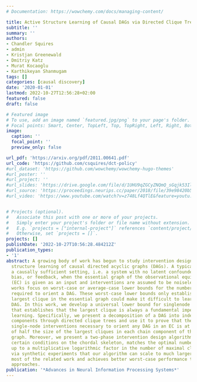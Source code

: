 ```yaml
---
# Documentation: https://wowchemy.com/docs/managing-content/

title: Active Structure Learning of Causal DAGs via Directed Clique Trees
subtitle: ''
summary: ''
authors:
- Chandler Squires
- admin
- Kristjan Greenewald
- Dmitriy Katz
- Murat Kocaoglu
- Karthikeyan Shanmugam
tags: []
categories: [causal discovery]
date: '2020-01-01'
lastmod: 2022-10-27T12:56:28+02:00
featured: false
draft: false

# Featured image
# To use, add an image named `featured.jpg/png` to your page's folder.
# Focal points: Smart, Center, TopLeft, Top, TopRight, Left, Right, BottomLeft, Bottom, BottomRight.
image:
  caption: ''
  focal_point: ''
  preview_only: false

url_pdf: 'https://arxiv.org/pdf/2011.00641.pdf'
url_code: 'https://github.com/csquires/dct-policy'
#url_dataset: 'https://github.com/wowchemy/wowchemy-hugo-themes'
#url_poster: ''
#url_project: ''
#url_slides: 'https://drive.google.com/file/d/1UHU9qZGCyZNQmQ_sGqjk53Il9w9PhZNx/view'
#url_source: 'https://proceedings.neurips.cc/paper/2018/file/39e98420b5e98bfbdc8a619bef7b8f61-Paper.pdf'
#url_video: 'https://www.youtube.com/watch?v=z748Lf4QTlE&feature=youtu.be'


# Projects (optional).
#   Associate this post with one or more of your projects.
#   Simply enter your project's folder or file name without extension.
#   E.g. `projects = ["internal-project"]` references `content/project/deep-learning/index.md`.
#   Otherwise, set `projects = []`.
projects: []
publishDate: '2022-10-27T10:56:28.484212Z'
publication_types:
- '1'
abstract: A growing body of work has begun to study intervention design for efficient
  structure learning of causal directed acyclic graphs (DAGs). A typical setting is
  a causally sufficient setting, i.e. a system with no latent confounders, selection
  bias, or feedback, when the essential graph of the observational equivalence class
  (EC) is given as an input and interventions are assumed to be noiseless. Most existing
  works focus on worst-case or average-case lower bounds for the number of interventions
  required to orient a DAG. These worst-case lower bounds only establish that the
  largest clique in the essential graph could make it difficult to learn the true
  DAG. In this work, we develop a universal lower bound for singlenode interventions
  that establishes that the largest clique is always a fundamental impediment to structure
  learning. Specifically, we present a decomposition of a DAG into independently orientable
  components through directed clique trees and use it to prove that the number of
  single-node interventions necessary to orient any DAG in an EC is at least the sum
  of half the size of the largest cliques in each chain component of the essential
  graph. Moreover, we present a two-phase intervention design algorithm that, under
  certain conditions on the chordal skeleton, matches the optimal number of interventions
  up to a multiplicative logarithmic factor in the number of maximal cliques. We show
  via synthetic experiments that our algorithm can scale to much larger graphs than
  most of the related work and achieves better worst-case performance than other scalable
  approaches.
publication: '*Advances in Neural Information Processing Systems*'
---
```

